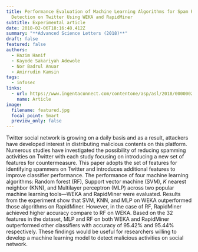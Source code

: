 ```yaml
---
title: Performance Evaluation of Machine Learning Algorithms for Spam Profile
  Detection on Twitter Using WEKA and RapidMiner
subtitle: Experimental article
date: 2018-02-06T18:16:48.412Z
summary: "**Advanced Science Letters (2018)**"
draft: false
featured: false
authors:
  - Hazim Hanif
  - Kayode Sakariyah Adewole
  - Nor Badrul Anuar
  - Amirrudin Kamsin
tags:
  - infosec
links:
  - url: https://www.ingentaconnect.com/contentone/asp/asl/2018/00000024/00000002/art00057
    name: Article
image:
  filename: featured.jpg
  focal_point: Smart
  preview_only: false
---
```

Twitter social network is growing on a daily basis and as a result, attackers have developed interest in distributing malicious contents on this platform. Numerous studies have investigated the possibility of reducing spamming activities on Twitter with each study focusing on introducing a new set of features for countermeasure. This paper adopts the set of features for identifying spammers on Twitter and introduces additional features to improve classifier performance. The performance of four machine learning algorithms: Random forest (RF), Support vector machine (SVM), *K* nearest neighbor (KNN), and Multilayer perceptron (MLP) across two popular machine learning tools—WEKA and RapidMiner were evaluated. Results from the experiment show that SVM, KNN, and MLP on WEKA outperformed those algorithms on RapidMiner. However, in the case of RF, RapidMiner achieved higher accuracy compare to RF on WEKA. Based on the 32 features in the dataset, MLP and RF on both WEKA and RapidMiner outperformed other classifiers with accuracy of 95.42% and 95.44% respectively. These findings would be useful for researchers willing to develop a machine learning model to detect malicious activities on social network.
